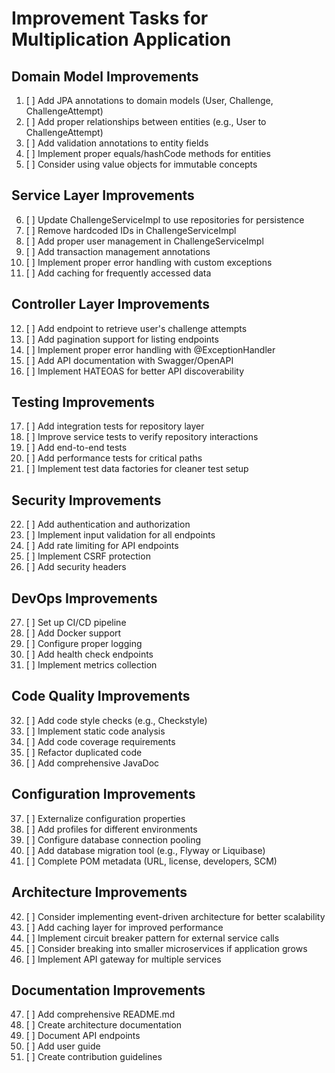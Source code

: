 # Improvement Tasks for Multiplication Application

## Domain Model Improvements
1. [ ] Add JPA annotations to domain models (User, Challenge, ChallengeAttempt)
2. [ ] Add proper relationships between entities (e.g., User to ChallengeAttempt)
3. [ ] Add validation annotations to entity fields
4. [ ] Implement proper equals/hashCode methods for entities
5. [ ] Consider using value objects for immutable concepts

## Service Layer Improvements
6. [ ] Update ChallengeServiceImpl to use repositories for persistence
7. [ ] Remove hardcoded IDs in ChallengeServiceImpl
8. [ ] Add proper user management in ChallengeServiceImpl
9. [ ] Add transaction management annotations
10. [ ] Implement proper error handling with custom exceptions
11. [ ] Add caching for frequently accessed data

## Controller Layer Improvements
12. [ ] Add endpoint to retrieve user's challenge attempts
13. [ ] Add pagination support for listing endpoints
14. [ ] Implement proper error handling with @ExceptionHandler
15. [ ] Add API documentation with Swagger/OpenAPI
16. [ ] Implement HATEOAS for better API discoverability

## Testing Improvements
17. [ ] Add integration tests for repository layer
18. [ ] Improve service tests to verify repository interactions
19. [ ] Add end-to-end tests
20. [ ] Add performance tests for critical paths
21. [ ] Implement test data factories for cleaner test setup

## Security Improvements
22. [ ] Add authentication and authorization
23. [ ] Implement input validation for all endpoints
24. [ ] Add rate limiting for API endpoints
25. [ ] Implement CSRF protection
26. [ ] Add security headers

## DevOps Improvements
27. [ ] Set up CI/CD pipeline
28. [ ] Add Docker support
29. [ ] Configure proper logging
30. [ ] Add health check endpoints
31. [ ] Implement metrics collection

## Code Quality Improvements
32. [ ] Add code style checks (e.g., Checkstyle)
33. [ ] Implement static code analysis
34. [ ] Add code coverage requirements
35. [ ] Refactor duplicated code
36. [ ] Add comprehensive JavaDoc

## Configuration Improvements
37. [ ] Externalize configuration properties
38. [ ] Add profiles for different environments
39. [ ] Configure database connection pooling
40. [ ] Add database migration tool (e.g., Flyway or Liquibase)
41. [ ] Complete POM metadata (URL, license, developers, SCM)

## Architecture Improvements
42. [ ] Consider implementing event-driven architecture for better scalability
43. [ ] Add caching layer for improved performance
44. [ ] Implement circuit breaker pattern for external service calls
45. [ ] Consider breaking into smaller microservices if application grows
46. [ ] Implement API gateway for multiple services

## Documentation Improvements
47. [ ] Add comprehensive README.md
48. [ ] Create architecture documentation
49. [ ] Document API endpoints
50. [ ] Add user guide
51. [ ] Create contribution guidelines